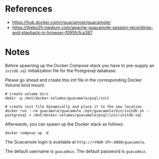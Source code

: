 # References

- https://hub.docker.com/r/guacamole/guacamole/
- https://theko2fi.medium.com/apache-guacamole-session-recordings-and-playback-in-browser-f095fcfca387

# Notes

Before spawning up the Docker Compose stack you have to pre-supply an `initdb.sql` initialization file for the Postgresql database.

Please go ahead and create this init file in the corresponding Docker Volume bind mount.

````
# create volume dirs
mkdir -p /mnt/docker-volumes/guacamole/psql/init

# create init file dynamically and place it to the new location
docker run --rm guacamole/guacamole /opt/guacamole/bin/initdb.sh --postgresql > /mnt/docker-volumes/guacamole/psql/init/initdb.sql
````

Afterwards, you can spawn up the Docker stack as follows:

````
docker compose up -d
````

The Guacamole login is available at `http://<YOUR-IP>:8080/guacamole`.

The default username is `guacadmin`. The default password is `guacadmin`.
